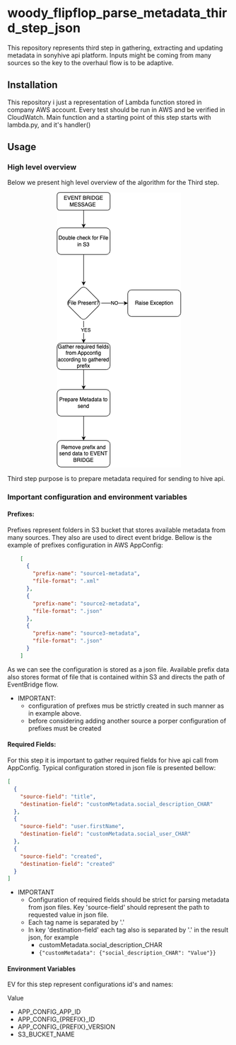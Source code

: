 # woody_flipflop_parse_metadata_third_step_json

This repository represents third step in gathering, extracting and
updating metadata in sonyhive api platform. Inputs might be coming 
from many sources so the key to the overhaul flow is to be adaptive.

## Installation
This repository i just a representation of Lambda function stored in
company AWS account. Every test should be run in AWS and be verified
in CloudWatch. Main function and a starting point of this step starts
with lambda.py, and it's handler() 

## Usage

### High level overview
Below we present high level overview of the algorithm for the Third
step.

<div align="center">
  <img src="./images/third_step.png" alt="Second step flow">
</div>

Third step purpose is to prepare metadata required for sending to 
hive api.

### Important configuration and environment variables

#### Prefixes:
Prefixes represent folders in S3 bucket that stores available metadata from many
sources. They also are used to direct event bridge. Bellow is the example of
prefixes configuration in AWS AppConfig:
```json
    [
      {
        "prefix-name": "source1-metadata",
        "file-format": ".xml"
      },
      {
        "prefix-name": "source2-metadata",
        "file-format": ".json"
      },
      {
        "prefix-name": "source3-metadata",
        "file-format": ".json"
      }
    ]
```

As we can see  the configuration is stored as a json file. Available prefix data
also stores format of file that is contained within S3 and directs the path of
EventBridge flow.
- IMPORTANT:
  - configuration of prefixes mus be strictly created in such manner as in example above.
  - before considering adding another source a porper configuration of prefixes must be created

#### Required Fields:
For this step it is important to gather required fields for hive api call from AppConfig.
Typical configuration stored in json file is presented bellow:
```json
[
  {
    "source-field": "title",
    "destination-field": "customMetadata.social_description_CHAR"
  },
  {
    "source-field": "user.firstName",
    "destination-field": "customMetadata.social_user_CHAR"
  },
  {
    "source-field": "created",
    "destination-field": "created"
  }
]
```

- IMPORTANT
   - Configuration of required fields should be strict for parsing metadata from json files. Key 'source-field' should represent the path to requested value in json file.
   - Each tag name is separated by '.'
   - In key 'destination-field' each tag also is separated by '.' in the result json, for example
     - customMetadata.social_description_CHAR
     - ```{"customMetadata": {"social_description_CHAR": "Value"}}```

#### Environment Variables

EV for this step represent configurations id's and names:
	
Value
- APP_CONFIG_APP_ID
- APP_CONFIG_{PREFIX}_ID
- APP_CONFIG_{PREFIX}_VERSION
- S3_BUCKET_NAME
